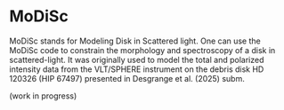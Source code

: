 # MoDiSc

MoDiSc stands for Modeling Disk in Scattered light. One can use the MoDiSc code to constrain the morphology and spectroscopy of a disk in scattered-light. It was originally used to model the total and polarized intensity data from the VLT/SPHERE instrument on the debris disk HD 120326 (HIP 67497) presented in Desgrange et al. (2025) subm.

(work in progress)
